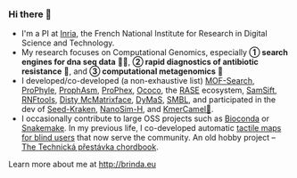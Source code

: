 ### Hi there 👋

- I'm a PI at [Inria](https://www.inria.fr/en/), the French National Institute for Research in Digital Science and Technology.
- My research focuses on Computational Genomics, especially **① search engines for dna seq data** 🔎🧬, **② rapid diagnostics of antibiotic resistance** 🧫, and **③ computational metagenomics** 🦠
- I developed/co-developed (a non-exhaustive list) [MOF-Search](http://github.com/karel-brinda/mof-search), [ProPhyle](https://github.com/prophyle/prophyle), [ProphAsm](http://github.com/prophyle/prophasm), [ProPhex](http://github.com/prophyle/prophex), [Ococo](http://github.com/karel-brinda/ococo), the [RASE](https://github.com/c2-d2/rase-supplement) ecosystem, [SamSift](http://github.com/karel-brinda/samsift), [RNFtools](http://github.com/karel-brinda/rnftools), [Disty McMatrixface](http://github.com/c2-d2/disty), [DyMaS](http://github.com/karel-brinda/dymas), [SMBL](http://github.com/karel-brinda/smbl), and participated in the dev of [Seed-Kraken](https://seed-kraken.readthedocs.io/en/latest/), [NanoSim-H](https://github.com/karel-brinda/nanosim-h), and [KmerCamel🐫](https://github.com/OndrejSladky/kmercamel).
- I occasionally contribute to large OSS projects such as [Bioconda](http://bioconda.github.io/) or [Snakemake](https://snakemake.readthedocs.io/). In my previous life, I co-developed automatic [tactile maps for blind users](https://hapticke.mapy.cz/?lang=en) that now serve the community. An old hobby project – [The Technická přestávka chordbook](http://karel-brinda.github.io/tp-zpevnik/).

Learn more about me at http://brinda.eu


<!--
**karel-brinda/karel-brinda** is a ✨ _special_ ✨ repository because its `README.md` (this file) appears on your GitHub profile.

Here are some ideas to get you started:

- 🔭 I’m currently working on ...
- 🌱 I’m currently learning ...
- 👯 I’m looking to collaborate on ...
- 🤔 I’m looking for help with ...
- 💬 Ask me about ...
- 📫 How to reach me: ...
- 😄 Pronouns: ...
- ⚡ Fun fact: ...
-->
